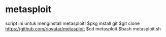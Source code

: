 # metasploit
script ini untuk menginstall metasploit!
$pkg install git
$git clone https://github.com/riovatar/metasploit
$cd metasploit
$bash metasploit.sh
